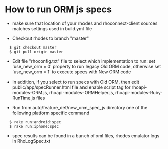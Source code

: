 How to run ORM js specs
===========

* make sure that location of your rhodes and rhoconnect-client sources matches settings used in build.yml file

* Checkout rhodes to branch "master"

```
  $ git checkout master
  $ git pull origin master
```

* Edit file "rhoconfig.txt" file to select which implementation to run:
  set 'use_new_orm = 0' property to run legacy Old ORM code,
  otherwise set 'use_new_orm = 1' to execute specs with New ORM code

* In addition, if you select to run specs with Old ORM, then edit
  public/app/specRunner.html file and enable script tag for rhoapi-modules-ORM.js, rhoapi-modules-ORMHelper.js, rhoapi-modules-Ruby-RunTime.js files

* Run from auto/feature_def/new_orm_spec_js directory one of the following platform specific command

```
  $ rake run:android:spec
  $ rake run:iphone:spec
```

* spec results can be found in a bunch of xml files, rhodes emulator logs in RhoLogSpec.txt


